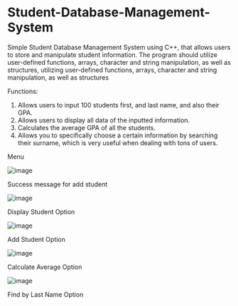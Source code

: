 # Student-Database-Management-System
Simple Student Database Management System using C++, that allows users to store and manipulate student information. The program should utilize user-defined functions, arrays, character and string manipulation, as well as structures, utilizing user-defined functions, arrays, character and string manipulation, as well as structures

Functions:
1. Allows users to input 100 students first, and last name, and also their GPA.
2. Allows users to display all data of the inputted information.
3. Calculates the average GPA of all the students.
4. Allows you to specifically choose a certain information by searching their surname, which is very useful when dealing with tons of users.

Menu

 ![image](https://github.com/carlmarinyo/Student-Database-Management-System/assets/97602174/8a6a8c70-7cc3-4f73-98de-463f2adc0108)
 

Success message for add student


![image](https://github.com/carlmarinyo/Student-Database-Management-System/assets/97602174/06587ae1-8bb6-4fc0-a11e-6afa28a3057a)

Display Student Option

![image](https://github.com/carlmarinyo/Student-Database-Management-System/assets/97602174/1b1fd6c6-6f40-4b13-9a85-2b7f548527aa)

Add Student Option

![image](https://github.com/carlmarinyo/Student-Database-Management-System/assets/97602174/0e3f1999-8e36-4652-9923-14911d173302)

Calculate Average Option

![image](https://github.com/carlmarinyo/Student-Database-Management-System/assets/97602174/d79f5e82-a7ef-47c9-a27d-dc0f1f4ef17e)

Find by Last Name Option











